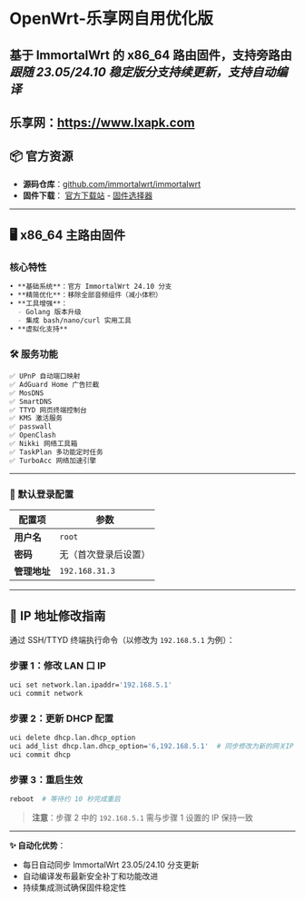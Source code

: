 # OpenWrt-乐享网自用优化版  
**基于 ImmortalWrt 的 x86_64 路由固件，支持旁路由**  
*跟随 23.05/24.10 稳定版分支持续更新，支持自动编译*
---------------------------
乐享网：https://www.lxapk.com
---------------------------

## 📦 官方资源  
- **源码仓库**：[github.com/immortalwrt/immortalwrt](https://github.com/immortalwrt/immortalwrt)  
- **固件下载**：  [官方下载站](https://downloads.immortalwrt.org/)  - [固件选择器](https://firmware-selector.immortalwrt.org/)  

---

## 🖥️ x86_64 主路由固件  
### 核心特性  
```markdown
• **基础系统**：官方 ImmortalWrt 24.10 分支  
• **精简优化**：移除全部音频组件（减小体积）  
• **工具增强**：  
  - Golang 版本升级  
  - 集成 bash/nano/curl 实用工具  
• **虚拟化支持** 
```

### 🛠️ 服务功能  
```markdown
✅ UPnP 自动端口映射
✅ AdGuard Home 广告拦截
✅ MosDNS
✅ SmartDNS
✅ TTYD 网页终端控制台  
✅ KMS 激活服务
✅ passwall
✅ OpenClash
✅ Nikki 网络工具箱  
✅ TaskPlan 多功能定时任务  
✅ TurboAcc 网络加速引擎  
```

---

### 🔐 默认登录配置  
| 配置项       | 参数              |  
|-------------|------------------|  
| **用户名**   | `root`           |  
| **密码**     | 无（首次登录后设置）|  
| **管理地址** | `192.168.31.3`   |  

---

## 🔧 IP 地址修改指南  
通过 SSH/TTYD 终端执行命令（以修改为 `192.168.5.1` 为例）：  

### 步骤 1：修改 LAN 口 IP  
```bash
uci set network.lan.ipaddr='192.168.5.1'
uci commit network
```

### 步骤 2：更新 DHCP 配置  
```bash
uci delete dhcp.lan.dhcp_option
uci add_list dhcp.lan.dhcp_option='6,192.168.5.1'  # 同步修改为新的网关IP
uci commit dhcp
```

### 步骤 3：重启生效  
```bash
reboot  # 等待约 10 秒完成重启
```

> **注意**：步骤 2 中的 `192.168.5.1` 需与步骤 1 设置的 IP 保持一致

---

**✨ 自动化优势**：  
- 每日自动同步 ImmortalWrt 23.05/24.10 分支更新  
- 自动编译发布最新安全补丁和功能改进  
- 持续集成测试确保固件稳定性
